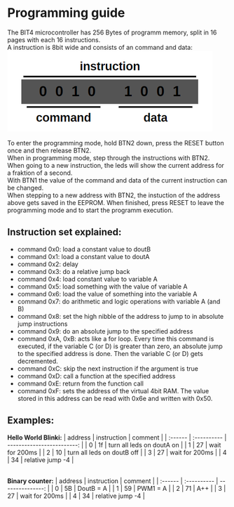 # Programming guide

The BIT4 microcontroller has 256 Bytes of programm memory, split in 16 pages
with each 16 instructions.
\
A instruction is 8bit wide and consists of an command and data:
![instruction](img/instruction.png)


To enter the programming mode, hold BTN2 down, press the RESET button once and then release BTN2.
\
When in programming mode, step through the instructions with BTN2. When going to a new instruction, the leds will show the current address for a fraktion of a second.
\
With BTN1 the value of the command and data of the current instruction can be changed.
\
When stepping to a new address with BTN2, the instuction of the address above gets saved in the EEPROM.
When finished, press RESET to leave the programming mode and to start the programm execution.

## Instruction set explained:

- command 0x0: load a constant value to doutB
- command 0x1: load a constant value to doutA
- command 0x2: delay
- command 0x3: do a relative jump back
- command 0x4: load constant value to variable A
- command 0x5: load something with the value of variable A
- command 0x6: load the value of something into the variable A
- command 0x7: do arithmetic and logic operations with variable A (and B)
- command 0x8: set the high nibble of the address to jump to in absolute jump instructions
- command 0x9: do an absolute jump to the specified address
- command 0xA, 0xB: acts like a for loop. Every time this command is executed,
  if the variable C (or D) is greater than zero, an absolute jump to the specified address is done.
  Then the variable C (or D) gets decremented. 
- command 0xC: skip the next instruction if the argument is true
- command 0xD: call a function at the specified address
- command 0xE: return from the function call
- command 0xF: sets the address of the virtual 4bit RAM. 
  The value stored in this address can be read with 0x6e and written with 0x50.

## Examples:


**Hello World Blinki:**
| address | instruction |                    comment |
| :------ | :---------- | -------------------------: |
| 0       | 1f          |  turn all leds on doutA on |
| 1       | 27          |             wait for 200ms |
| 2       | 10          | turn all leds on doutB off |
| 3       | 27          |             wait for 200ms |
| 4       | 34          |           relative jump -4 |

\
**Binary counter:**
| address | instruction |          comment |
| :------ | :---------- | ---------------: |
| 0       | 5B          |        DoutB = A |
| 1       | 59          |         PWM1 = A |
| 2       | 71          |              A++ |
| 3       | 27          |   wait for 200ms |
| 4       | 34          | relative jump -4 |


